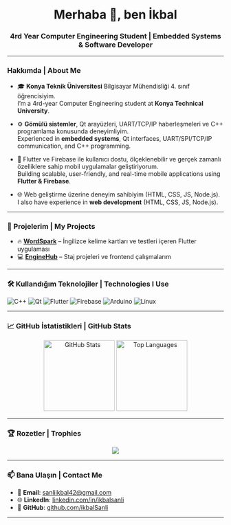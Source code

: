 <h1 align="center">Merhaba 👋, ben İkbal</h1>
<h3 align="center">4rd Year Computer Engineering Student | Embedded Systems & Software Developer</h3>

---

###  Hakkımda | About Me

- 🎓 **Konya Teknik Üniversitesi** Bilgisayar Mühendisliği 4. sınıf öğrencisiyim.  
  I’m a 4rd-year Computer Engineering student at **Konya Technical University**.

- ⚙️ **Gömülü sistemler**, Qt arayüzleri, UART/TCP/IP haberleşmeleri ve C++ programlama konusunda deneyimliyim.  
  Experienced in **embedded systems**, Qt interfaces, UART/SPI/TCP/IP communication, and C++ programming.

- 📱 Flutter ve Firebase ile kullanıcı dostu, ölçeklenebilir ve gerçek zamanlı özelliklere sahip mobil uygulamalar geliştiriyorum.  
  Building scalable, user-friendly, and real-time mobile applications using **Flutter & Firebase**.


- 🌐 Web geliştirme üzerine deneyim sahibiyim (HTML, CSS, JS, Node.js).  
  I also have experience in **web development** (HTML, CSS, JS, Node.js).

---

### 🚀 Projelerim | My Projects

- 🔥 [**WordSpark**](https://github.com/ikbalSanli/wordspark) – İngilizce kelime kartları ve testleri içeren Flutter uygulaması  
- 💻 [**EngineHub**](https://github.com/ikbalSanli/EngineHub) – Staj projeleri ve frontend çalışmalarım

---

### 🛠️ Kullandığım Teknolojiler | Technologies I Use

![C++](https://img.shields.io/badge/C++-00599C?style=for-the-badge&logo=cplusplus&logoColor=white)
![Qt](https://img.shields.io/badge/Qt-41CD52?style=for-the-badge&logo=qt&logoColor=white)
![Flutter](https://img.shields.io/badge/Flutter-02569B?style=for-the-badge&logo=flutter&logoColor=white)
![Firebase](https://img.shields.io/badge/Firebase-FFCA28?style=for-the-badge&logo=firebase&logoColor=black)
![Arduino](https://img.shields.io/badge/Arduino-00979D?style=for-the-badge&logo=arduino&logoColor=white)
![Linux](https://img.shields.io/badge/Linux-FCC624?style=for-the-badge&logo=linux&logoColor=black)

---

### 📈 GitHub İstatistikleri | GitHub Stats

<p align="center">
  <img src="https://github-readme-stats.vercel.app/api?username=ikbalSanli&show_icons=true&theme=tokyonight" alt="GitHub Stats" height="165"/>
  <img src="https://github-readme-stats.vercel.app/api/top-langs/?username=ikbalSanli&layout=compact&theme=tokyonight" alt="Top Languages" height="165"/>
</p>

---

### 🏆 Rozetler | Trophies

<p align="center">
  <img src="https://github-profile-trophy.vercel.app/?username=ikbalSanli&theme=radical&no-bg=true&margin-w=10"/>
</p>

---

### 📫 Bana Ulaşın | Contact Me

- 📧 **Email**: sanliikbal42@gmail.com  
- 🌐 **LinkedIn**: [linkedin.com/in/ikbalsanli](https://linkedin.com/in/ikbalsanli)  
- 💼 **GitHub**: [github.com/ikbalSanli](https://github.com/ikbalSanli)

---


